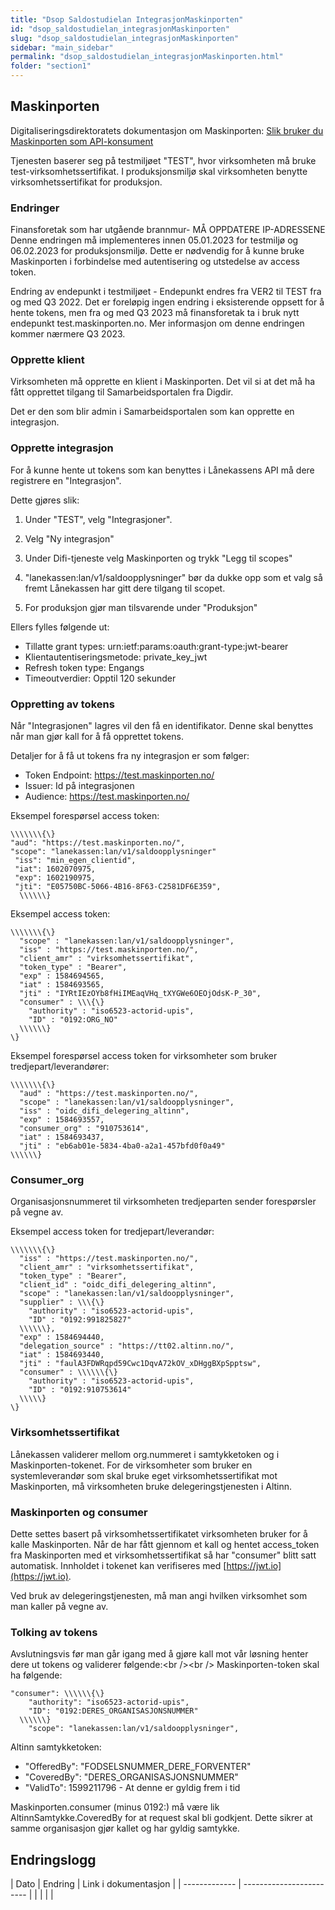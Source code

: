 ```yaml
---
title: "Dsop Saldostudielan IntegrasjonMaskinporten"
id: "dsop_saldostudielan_integrasjonMaskinporten"
slug: "dsop_saldostudielan_integrasjonMaskinporten"
sidebar: "main_sidebar"
permalink: "dsop_saldostudielan_integrasjonMaskinporten.html"
folder: "section1"
---
```


## Maskinporten

Digitaliseringsdirektoratets dokumentasjon om Maskinporten: [Slik bruker du Maskinporten som API-konsument](https://docs.digdir.no/docs/Maskinporten/maskinporten_guide_apikonsument.html)

Tjenesten baserer seg på testmiljøet "TEST", hvor virksomheten må bruke test-virksomhetssertifikat. I produksjonsmiljø skal virksomheten benytte virksomhetssertifikat for produksjon.

### Endringer

Finansforetak som har utgående brannmur- MÅ OPPDATERE IP-ADRESSENE
Denne endringen må implementeres innen 05.01.2023 for testmiljø og 06.02.2023 for produksjonsmiljø. Dette er nødvendig for å kunne bruke Maskinporten i forbindelse med autentisering og utstedelse av access token. 

Endring av endepunkt i testmiljøet - Endepunkt endres fra VER2 til TEST fra og med Q3 2022.
Det er foreløpig ingen endring i eksisterende oppsett for å hente tokens, men fra og med Q3 2023 må finansforetak ta i bruk nytt endepunkt test.maskinporten.no. Mer informasjon om denne endringen kommer nærmere Q3 2023.

### Opprette klient

Virksomheten må opprette en klient i Maskinporten. Det vil si at det må ha fått opprettet tilgang til Samarbeidsportalen fra Digdir.

Det er den som blir admin i Samarbeidsportalen som kan opprette en integrasjon.

### Opprette integrasjon

For å kunne hente ut tokens som kan benyttes i Lånekassens API må dere registrere en "Integrasjon".

Dette gjøres slik:

1. Under "TEST", velg "Integrasjoner".
2. Velg "Ny integrasjon"
3. Under Difi-tjeneste velg Maskinporten og trykk "Legg til scopes"
4. "lanekassen:lan/v1/saldoopplysninger" bør da dukke opp som et valg så fremt Lånekassen har gitt dere tilgang til scopet.

5. For produksjon gjør man tilsvarende under "Produksjon"

Ellers fylles følgende ut:

* Tillatte grant types: urn:ietf:params:oauth:grant-type:jwt-bearer
* Klientautentiseringsmetode: private_key_jwt
* Refresh token type: Engangs
* Timeoutverdier: Opptil 120 sekunder

### Oppretting av tokens

Når "Integrasjonen" lagres vil den få en identifikator. Denne skal benyttes når man gjør kall for å få opprettet tokens.

Detaljer for å få ut tokens fra ny integrasjon er som følger:

* Token Endpoint: https://test.maskinporten.no/
* Issuer: Id på integrasjonen
* Audience: https://test.maskinporten.no/

Eksempel forespørsel access token:
```
\\\\\\\{\}
"aud": "https://test.maskinporten.no/",
"scope": "lanekassen:lan/v1/saldoopplysninger"
 "iss": "min_egen_clientid",
 "iat": 1602070975,
 "exp": 1602190975,
 "jti": "E05750BC-5066-4B16-8F63-C2581DF6E359",
  \\\\\\}
```
Eksempel access token:
```
\\\\\\\{\}
  "scope" : "lanekassen:lan/v1/saldoopplysninger",
  "iss" : "https://test.maskinporten.no/",
  "client_amr" : "virksomhetssertifikat",
  "token_type" : "Bearer",
  "exp" : 1584694565,
  "iat" : 1584693565,
  "jti" : "IYRtIEzOYb8fHiIMEaqVHq_tXYGWe6OEOjOdsK-P_30",
  "consumer" : \\\{\}
    "authority" : "iso6523-actorid-upis",
    "ID" : "0192:ORG_NO"
  \\\\\\}
\}
```
Eksempel forespørsel access token for virksomheter som bruker tredjepart/leverandører:
```
\\\\\\\{\}
  "aud" : "https://test.maskinporten.no/",
  "scope" : "lanekassen:lan/v1/saldoopplysninger",
  "iss" : "oidc_difi_delegering_altinn",
  "exp" : 1584693557,
  "consumer_org" : "910753614",
  "iat" : 1584693437,
  "jti" : "eb6ab01e-5834-4ba0-a2a1-457bfd0f0a49"
\\\\\\}
```
### Consumer_org

Organisasjonsnummeret til virksomheten tredjeparten sender forespørsler på vegne av.

Eksempel access token for tredjepart/leverandør:
```
\\\\\\\{\}
  "iss" : "https://test.maskinporten.no/",
  "client_amr" : "virksomhetssertifikat",
  "token_type" : "Bearer",
  "client_id" : "oidc_difi_delegering_altinn",
  "scope" : "lanekassen:lan/v1/saldoopplysninger",
  "supplier" : \\\{\}
    "authority" : "iso6523-actorid-upis",
    "ID" : "0192:991825827"
  \\\\\\},
  "exp" : 1584694440,
  "delegation_source" : "https://tt02.altinn.no/",
  "iat" : 1584693440,
  "jti" : "faulA3FDWRqpd59Cwc1DqvA72kOV_xDHggBXpSpptsw",
  "consumer" : \\\\\\{\}
    "authority" : "iso6523-actorid-upis",
    "ID" : "0192:910753614"
  \\\\\}
\}
```

### Virksomhetssertifikat

Lånekassen validerer mellom org.nummeret i samtykketoken og i Maskinporten-tokenet. For de virksomheter som bruker en systemleverandør som skal bruke eget virksomhetssertifikat mot Maskinporten, må virksomheten bruke delegeringstjenesten i Altinn.

### Maskinporten og consumer

Dette settes basert på virksomhetssertifikatet virksomheten bruker for å kalle Maskinporten. Når de har fått gjennom et kall og hentet access_token fra Maskinporten med et virksomhetssertifikat så har "consumer" blitt satt automatisk. Innholdet i tokenet kan verifiseres med [https://jwt.io](https://jwt.io).

Ved bruk av delegeringstjenesten, må man angi hvilken virksomhet som man kaller på vegne av.

### Tolking av tokens

Avslutningsvis før man går igang med å gjøre kall mot vår løsning henter dere ut tokens og validerer følgende:<br \/><br \/>
Maskinporten-token skal ha følgende:
```
"consumer": \\\\\\{\}
    "authority": "iso6523-actorid-upis",
    "ID": "0192:DERES_ORGANISASJONSNUMMER"
  \\\\\\}
	"scope": "lanekassen:lan/v1/saldoopplysninger",
```
Altinn samtykketoken:

* "OfferedBy": "FODSELSNUMMER_DERE_FORVENTER"
* "CoveredBy": "DERES_ORGANISASJONSNUMMER"
* "ValidTo": 1599211796 - At denne er gyldig frem i tid

Maskinporten.consumer (minus 0192:) må være lik AltinnSamtykke.CoveredBy for at request skal bli godkjent. Dette sikrer at samme organisasjon gjør kallet og har gyldig samtykke.

## Endringslogg

| Dato | Endring | Link i dokumentasjon |
| ------------- | ------------------------ |  | |   | |
